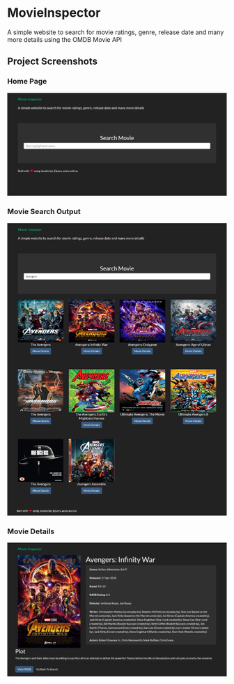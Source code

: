 # MovieInspector

A simple website to search for movie ratings, genre, release date and many more details using the OMDB Movie API

## Project Screenshots

### Home Page
![](snapshots/home_page.png)

### Movie Search Output
![](snapshots/search_1.png)

### Movie Details
![](snapshots/search_2.png)
